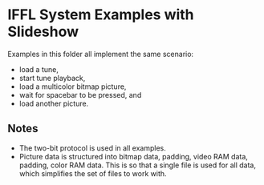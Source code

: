 # IFFL System Examples with Slideshow
Examples in this folder all implement the same scenario:
- load a tune, 
- start tune playback, 
- load a multicolor bitmap picture, 
- wait for spacebar to be pressed, and 
- load another picture.

## Notes
- The two-bit protocol is used in all examples.
- Picture data is structured into bitmap data, padding, video RAM data, padding, color RAM data. This is so that a single file is used for all data, which simplifies the set of files to work with.
